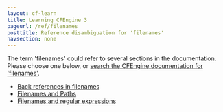 ```yaml
---
layout: cf-learn
title: Learning CFEngine 3
pageurl: /ref/filenames
posttitle: Reference disambiguation for 'filenames'
navsection: none
---
```


The term 'filenames' could refer to several sections in the documentation. Please choose one below, or
[search the CFEngine documentation for 'filenames'](http://docs.cfengine.com/latest/search.html?q=filenames).

- [Back references in filenames](http://docs.cfengine.com/latest/examples-example-snippets-basic-file-directory.html#back-references-in-filenames)
- [Filenames and Paths](http://docs.cfengine.com/latest/guide-language-concepts.html#filenames-and-paths)
- [Filenames and regular expressions](http://docs.cfengine.com/latest/reference-promise-types-files.html#filenames-and-regular-expressions)
